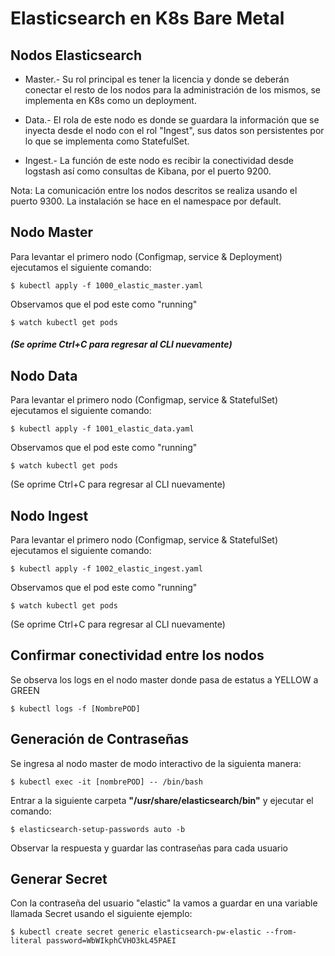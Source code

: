 # Elasticsearch en K8s Bare Metal

## Nodos Elasticsearch

- Master.- Su rol principal es tener la licencia y donde se deberán conectar el resto de los nodos para la administración de los mismos, se implementa en K8s como un deployment.

- Data.- El rola de este nodo es donde se guardara la información que se inyecta desde el nodo con el rol "Ingest", sus datos son persistentes por lo que se implementa como StatefulSet.

- Ingest.- La función de este nodo es recibir la conectividad desde logstash así como consultas de Kibana, por el puerto 9200.

Nota: La comunicación entre los nodos descritos se realiza usando el puerto 9300.
      La instalación se hace en el namespace por default.

## Nodo Master

Para levantar el primero nodo (Configmap, service & Deployment) ejecutamos el siguiente comando:
```
$ kubectl apply -f 1000_elastic_master.yaml 
```

Observamos que el pod este como "running"
```
$ watch kubectl get pods
```
##### (Se oprime Ctrl+C para regresar al CLI nuevamente)


## Nodo Data

Para levantar el primero nodo (Configmap, service & StatefulSet) ejecutamos el siguiente comando:
```
$ kubectl apply -f 1001_elastic_data.yaml 
```

Observamos que el pod este como "running"
```
$ watch kubectl get pods
```
(Se oprime Ctrl+C para regresar al CLI nuevamente)




## Nodo Ingest

Para levantar el primero nodo (Configmap, service & StatefulSet) ejecutamos el siguiente comando:
```
$ kubectl apply -f 1002_elastic_ingest.yaml 
```

Observamos que el pod este como "running"
```
$ watch kubectl get pods
```
(Se oprime Ctrl+C para regresar al CLI nuevamente)



## Confirmar conectividad entre los nodos

Se observa los logs en el nodo master donde pasa de estatus a YELLOW a GREEN

```
$ kubectl logs -f [NombrePOD]
```

## Generación de Contraseñas

Se ingresa al nodo master de modo interactivo de la siguienta manera:

```
$ kubectl exec -it [nombrePOD] -- /bin/bash
```

Entrar a la siguiente carpeta __"/usr/share/elasticsearch/bin"__ y ejecutar el comando:
```
$ elasticsearch-setup-passwords auto -b
```
Observar la respuesta y guardar las contraseñas para cada usuario

## Generar Secret

Con la contraseña del usuario "elastic" la vamos a guardar en una variable llamada Secret usando el siguiente ejemplo:
```
$ kubectl create secret generic elasticsearch-pw-elastic --from-literal password=WbWIkphCVHO3kL45PAEI
```